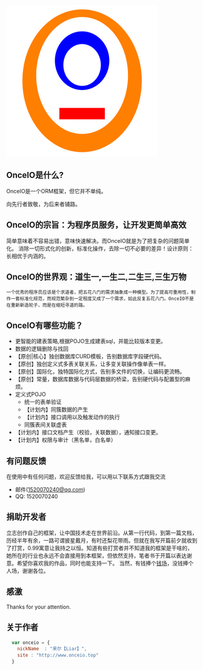 ![OnceIO](static/img/logo.svg)
## OnceIO是什么?

  OnceIO是一个ORM框架，但它并不单纯。

向先行者致敬，为后来者铺路。


## OnceIO的宗旨：为程序员服务，让开发更简单高效

简单意味着不容易出错，意味快速解决。而OnceIO就是为了把复杂的问题简单化。
消除一切形式化的创新，标准化操作，去除一切不必要的差异！设计原则：长相优于内涵的。


## OnceIO的世界观：道生一,一生二,二生三,三生万物

    一个优秀的程序员应该是个求道者，把五花八门的需求抽象成一种模型。为了提高可重用性，制作一套标准化规范，而规范繁杂到一定程度又成了一个需求，如此反复五花八门。OnceIO不是在重新新造轮子，而是在缩短寻道的路。


## OnceIO有哪些功能？
 * 更智能的建表策略,根据POJO生成建表sql，并能比较版本变更。
 * 数据的逻辑删除与找回
 * 【原创|核心】独创数据库CURD模板，告别数据库字段硬代码。
 * 【原创】独创定义式多表关联关系，让多变关联操作像单表一样。
 * 【原创】国际化，独特国际化方式，告别多文件的切换，让编码更流畅。
 * 【原创】常量，数据库数据与代码层数据的桥梁，告别硬代码与配置型的麻烦。
 * 定义式POJO
    * 统一的表单验证
    * 【计划内】同簇数据的产生
    * 【计划内】接口调用以及触发动作的执行
    * 同簇表间关联虚表
 * 【计划内】接口文档产生（校验，关联数据），通知接口变更。
 * 【计划内】权限与审计（黑名单，白名单）

## 有问题反馈
在使用中有任何问题，欢迎反馈给我，可以用以下联系方式跟我交流

* 邮件(1520070240@qq.com)
* QQ: 1520070240

## 捐助开发者
立志创作自己的框架，让中国技术走在世界前沿。从第一行代码，到第一篇文档，历经半年有余，一路可谓披星戴月，有时还梨花带雨。但就在我写开篇前夕就收到了打赏，0.99寓意让我持之以恒。知道有些打赏者并不知道我的框架是干啥的，她所在的行业也永远不会直接用到本框架，但依然支持，笔者书于开篇以表达谢意。希望你喜欢我的作品，同时也能支持一下。
当然，有钱捧个[钱场](http://www.onceio.top/#/terms)，没钱捧个人场，谢谢各位。

## 感激
Thanks for your attention.

## 关于作者

```javascript
  var onceio = {
    nickName  : "来尔【Liar】",
    site : "http://www.onceio.top"
  }
```
